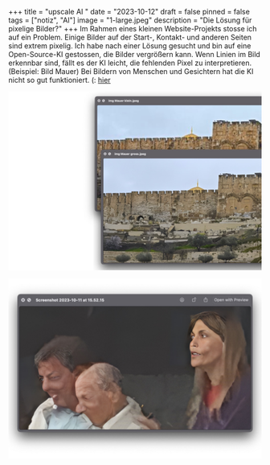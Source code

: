 +++
title = "upscale AI "
date = "2023-10-12"
draft = false
pinned = false
tags = ["notiz", "AI"]
image = "1-large.jpeg"
description = "Die Lösung für pixelige Bilder?"
+++
Im Rahmen eines kleinen Website-Projekts stosse ich auf ein Problem. Einige Bilder auf der Start-, Kontakt- und anderen Seiten sind extrem pixelig. Ich habe nach einer Lösung gesucht und bin auf eine Open-Source-KI gestossen, die Bilder vergrößern kann. Wenn Linien im Bild erkennbar sind, fällt es der KI leicht, die fehlenden Pixel zu interpretieren. (Beispiel: Bild Mauer) Bei Bildern von Menschen und Gesichtern hat die KI nicht so gut funktioniert. (: [hier](https://replicate.com/nightmareai/real-esrgan)

![](1-large.jpeg)

![](2-large.jpeg)